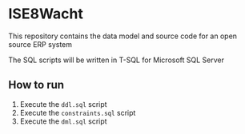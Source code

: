 # ISE8Wacht

This repository contains the data model and source code for an open source ERP system

The SQL scripts will be written in T-SQL for Microsoft SQL Server

## How to run

1. Execute the `ddl.sql` script
2. Execute the `constraints.sql` script
3. Execute the `dml.sql` script
